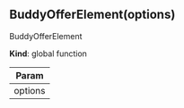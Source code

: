 <a name="BuddyOfferElement"></a>

## BuddyOfferElement(options)
BuddyOfferElement

**Kind**: global function  

| Param |
| --- |
| options | 

